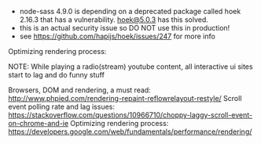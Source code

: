 - node-sass 4.9.0 is depending on a deprecated package called hoek 2.16.3 that has a vulnerability. hoek@5.0.3 has this solved.
- this is an actual security issue so DO NOT use this in production!
- see https://github.com/hapijs/hoek/issues/247 for more info

Optimizing rendering process:

NOTE: While playing a radio(stream) youtube content, all interactive ui sites start to lag and do funny stuff

Browsers, DOM and rendering, a must read: http://www.phpied.com/rendering-repaint-reflowrelayout-restyle/
Scroll event polling rate and lag issues: https://stackoverflow.com/questions/10966710/choppy-laggy-scroll-event-on-chrome-and-ie
Optimizing rendering process: https://developers.google.com/web/fundamentals/performance/rendering/ 